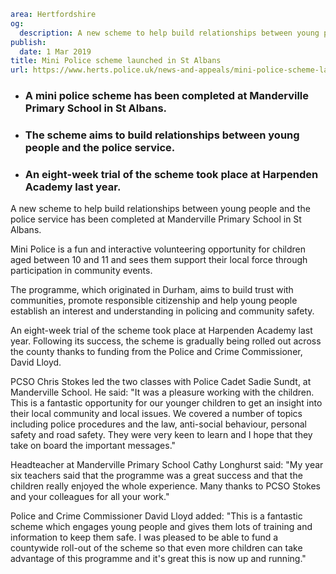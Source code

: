 ```yaml
area: Hertfordshire
og:
  description: A new scheme to help build relationships between young people and the police service has been completed at Manderville Primary School in St Albans.
publish:
  date: 1 Mar 2019
title: Mini Police scheme launched in St Albans
url: https://www.herts.police.uk/news-and-appeals/mini-police-scheme-launched-in-stalbans-2650f
```

* ### A mini police scheme has been completed at Manderville Primary School in St Albans.

 * ### The scheme aims to build relationships between young people and the police service.

 * ### An eight-week trial of the scheme took place at Harpenden Academy last year.

A new scheme to help build relationships between young people and the police service has been completed at Manderville Primary School in St Albans.

Mini Police is a fun and interactive volunteering opportunity for children aged between 10 and 11 and sees them support their local force through participation in community events.

The programme, which originated in Durham, aims to build trust with communities, promote responsible citizenship and help young people establish an interest and understanding in policing and community safety.

An eight-week trial of the scheme took place at Harpenden Academy last year. Following its success, the scheme is gradually being rolled out across the county thanks to funding from the Police and Crime Commissioner, David Lloyd.

PCSO Chris Stokes led the two classes with Police Cadet Sadie Sundt, at Manderville School. He said: "It was a pleasure working with the children. This is a fantastic opportunity for our younger children to get an insight into their local community and local issues. We covered a number of topics including police procedures and the law, anti-social behaviour, personal safety and road safety. They were very keen to learn and I hope that they take on board the important messages."

Headteacher at Manderville Primary School Cathy Longhurst said: "My year six teachers said that the programme was a great success and that the children really enjoyed the whole experience. Many thanks to PCSO Stokes and your colleagues for all your work."

Police and Crime Commissioner David Lloyd added: "This is a fantastic scheme which engages young people and gives them lots of training and information to keep them safe. I was pleased to be able to fund a countywide roll-out of the scheme so that even more children can take advantage of this programme and it's great this is now up and running."

